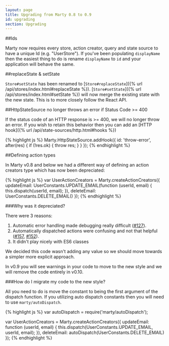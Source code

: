 ```yaml
---
layout: page
title: Upgrading from Marty 0.8 to 0.9
id: upgrading
section: Upgrading
---
```


##Ids

Marty now requires every store, action creator, query and state source to have a unique Id (e.g. "UserStore"). If you've been populating ``displayName`` then the easiest thing to do is rename ``displayName`` to ``id`` and your application will behave the same.

##replaceState & setState

``Store#setState`` has been renamed to [``Store#replaceState``]({% url /api/stores/index.html#replaceState %}). [``Store#setState``]({% url /api/stores/index.html#setState %}) will now merge the existing state with the new state. This is to more closely follow the React API.

##HttpStateSource no longer throws an error if Status Code >= 400

If the status code of an HTTP response is >= 400, we will no longer throw an error. If you wish to retain this behavior then you can add an [HTTP hook]({% url /api/state-sources/http.html#hooks %})

{% highlight js %}
Marty.HttpStateSource.addHook({
    id: 'throw-error',
    after(res) {
        if (!res.ok) {
          throw res;
        }
    }
});
{% endhighlight %}

##Defining action types

In Marty v0.8 and below we had a different way of defining an action creators type which has now been depreciated:

{% highlight js %}
var UserActionCreators = Marty.createActionCreators({
  updateEmail: UserConstants.UPDATE_EMAIL(function (userId, email) {
    this.dispatch(userId, email);
  }),
  deleteEmail: UserConstants.DELETE_EMAIL()
});
{% endhighlight %}

###Why was it depreciated?

There were 3 reasons:
1. Automatic error handling made debugging really difficult ([#127](https://github.com/martyjs/marty/issues/127)).
2. Automatically dispatched actions were confusing and not that helpful ([#157](https://github.com/martyjs/marty/issues/157), [#152](https://github.com/martyjs/marty/issues/152)).
3. It didn't play nicely with ES6 classes

We decided this code wasn't adding any value so we should move towards a simpler more explicit approach.

In v0.9 you will see warnings in your code to move to the new style and we will remove the code entirely in v0.10.

###How do I migrate my code to the new style?

All you need to do is move the constant to being the first argument of the dispatch function. If you utilizing auto dispatch constants then you will need to use ``marty/autoDispatch``.

{% highlight js %}
var autoDispatch = require('marty/autoDispatch');

var UserActionCreators = Marty.createActionCreators({
  updateEmail: function (userId, email) {
    this.dispatch(UserConstants.UPDATE_EMAIL, userId, email);
  }),
  deleteEmail: autoDispatch(UserConstants.DELETE_EMAIL)
});
{% endhighlight %}